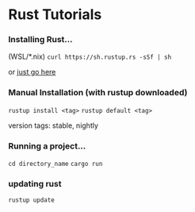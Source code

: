 # Rust Tutorials

### Installing Rust...

(WSL/*.nix) `curl https://sh.rustup.rs -sSf | sh`

or [just go here](https://www.rust-lang.org/tools/install)

### Manual Installation (with rustup downloaded)

`rustup install <tag>`
`rustup default <tag>`

version tags:
    stable,
    nightly

### Running a project...
`cd directory_name`
`cargo run`

### updating rust
`rustup update`